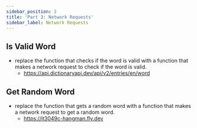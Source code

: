 ```yaml
---
sidebar_position: 2
title: 'Part 3: Network Requests'
sidebar_label: Network Requests
---
```


## Is Valid Word
- replace the function that checks if the word is valid with a function that makes a network request to check if the word is valid.
  - https://api.dictionaryapi.dev/api/v2/entries/en/word

## Get Random Word
- replace the function that gets a random word with a function that makes a network request to get a random word.
  - https://it3049c-hangman.fly.dev
